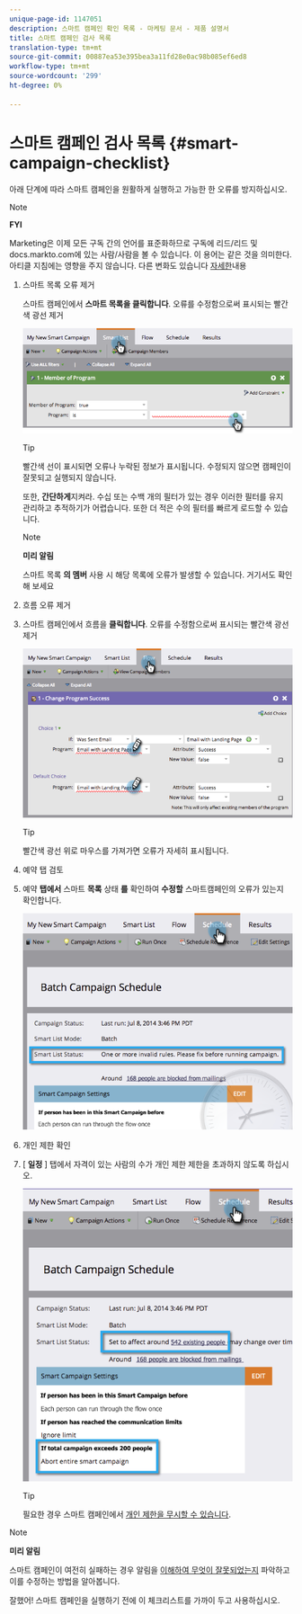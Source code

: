 ```yaml
---
unique-page-id: 1147051
description: 스마트 캠페인 확인 목록 - 마케팅 문서 - 제품 설명서
title: 스마트 캠페인 검사 목록
translation-type: tm+mt
source-git-commit: 00887ea53e395bea3a11fd28e0ac98b085ef6ed8
workflow-type: tm+mt
source-wordcount: '299'
ht-degree: 0%

---
```



# 스마트 캠페인 검사 목록 {#smart-campaign-checklist}

아래 단계에 따라 스마트 캠페인을 원활하게 실행하고 가능한 한 오류를 방지하십시오.

>[!NOTE]
>
>**FYI**
>
>Marketing은 이제 모든 구독 간의 언어를 표준화하므로 구독에 리드/리드 및 docs.markto.com에 있는 사람/사람을 볼 수 있습니다. 이 용어는 같은 것을 의미한다.아티클 지침에는 영향을 주지 않습니다. 다른 변화도 있습니다 [자세한](http://docs.marketo.com/display/DOCS/Updates+to+Marketo+Terminology)내용

1. 스마트 목록 오류 제거

   스마트 캠페인에서 **스마트 목록을 클릭합니다**. 오류를 수정함으로써 표시되는 빨간색 광선 제거

   ![](assets/image2014-9-22-16-3a9-3a13.png)

   >[!TIP]
   >
   >빨간색 선이 표시되면 오류나 누락된 정보가 표시됩니다. 수정되지 않으면 캠페인이 잘못되고 실행되지 않습니다.
   >
   >
   >또한, **간단하게**&#x200B;지켜라. 수십 또는 수백 개의 필터가 있는 경우 이러한 필터를 유지 관리하고 추적하기가 어렵습니다. 또한 더 적은 수의 필터를 빠르게 로드할 수 있습니다.

   >[!NOTE]
   >
   >**미리 알림**
   >
   >
   >스마트 목록 **의 멤버** 사용 시 해당 목록에 오류가 발생할 수 있습니다. 거기서도 확인해 보세요

1. 흐름 오류 제거
1. 스마트 캠페인에서 흐름을 **클릭합니다**. 오류를 수정함으로써 표시되는 빨간색 광선 제거

   ![](assets/image2014-9-22-16-3a10-3a49.png)

   >[!TIP]
   >
   >빨간색 광선 위로 마우스를 가져가면 오류가 자세히 표시됩니다.

1. 예약 탭 검토
1. 예약 **탭에서** 스마트 **목록** 상태 **를** 확인하여 **수정할** 스마트캠페인의 오류가 있는지 확인합니다.

   ![](assets/three.png)

1. 개인 제한 확인
1. [ **일정** ] 탭에서 자격이 있는 사람의 수가 개인 제한 제한을 초과하지 않도록 하십시오.

   ![](assets/four.png)

   >[!TIP]
   >
   >필요한 경우 스마트 캠페인에서 [개인 제한을 무시할 수 있습니다](../../../../product-docs/core-marketo-concepts/smart-campaigns/using-smart-campaigns/override-person-restrictions-in-a-smart-campaign.md).

>[!NOTE]
>
>**미리 알림**
>
>스마트 캠페인이 여전히 실패하는 경우 알림을 [이해하여 무엇이 잘못되었는지](../../../../product-docs/core-marketo-concepts/miscellaneous/understanding-notifications.md) 파악하고 이를 수정하는 방법을 알아봅니다.

잘했어! 스마트 캠페인을 실행하기 전에 이 체크리스트를 가까이 두고 사용하십시오.